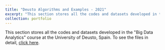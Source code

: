 ```yaml
---
title: "Deusto Algorithms and Examples - 2021"
excerpt: "This section stores all the codes and datasets developed in the "Big Data Analytics" course at the University of Deusto, Spain. Here we put in practice tools such as text mining, neuronal networks, etc. <br/><img src='/images/deusto.png'>"
collection: portfolio
---
```


This section stores all the codes and datasets developed in the "Big Data Analytics" course at the University of Deusto, Spain. To see the files in detail, [click here](https://github.com/Diego-Alonso-544/Diego-Alonso-544.github.io/tree/master/deusto_docs).